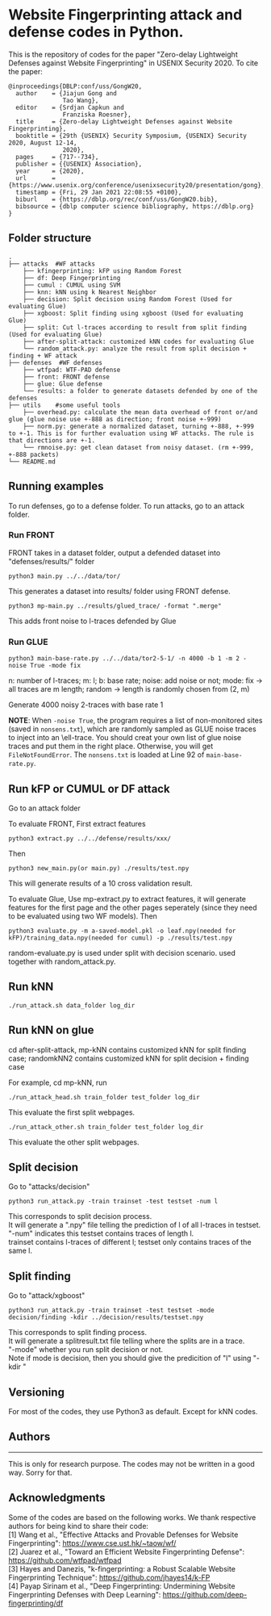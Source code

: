 # Website Fingerprinting attack and defense codes in Python. 

This is the repository of codes for the paper "Zero-delay Lightweight Defenses against Website Fingerprinting" in USENIX Security 2020.
To cite the paper:
```
@inproceedings{DBLP:conf/uss/GongW20,
  author    = {Jiajun Gong and
               Tao Wang},
  editor    = {Srdjan Capkun and
               Franziska Roesner},
  title     = {Zero-delay Lightweight Defenses against Website Fingerprinting},
  booktitle = {29th {USENIX} Security Symposium, {USENIX} Security 2020, August 12-14,
               2020},
  pages     = {717--734},
  publisher = {{USENIX} Association},
  year      = {2020},
  url       = {https://www.usenix.org/conference/usenixsecurity20/presentation/gong},
  timestamp = {Fri, 29 Jan 2021 22:08:55 +0100},
  biburl    = {https://dblp.org/rec/conf/uss/GongW20.bib},
  bibsource = {dblp computer science bibliography, https://dblp.org}
}
```

## Folder structure
    .
    ├── attacks  #WF attacks                     
        ├── kfingerprinting: kFP using Random Forest 
        ├── df: Deep Fingerprinting        
        ├── cumul : CUMUL using SVM
        ├── knn: kNN using k Nearest Neighbor  
        ├── decision: Split decision using Random Forest (Used for evaluating Glue) 
        ├── xgboost: Split finding using xgboost (Used for evaluating Glue) 
        ├── split: Cut l-traces according to result from split finding (Used for evaluating Glue) 
        ├── after-split-attack: customized kNN codes for evaluating Glue
        └── random_attack.py: analyze the result from split decision + finding + WF attack 
    ├── defenses  #WF defenses 
        ├── wtfpad: WTF-PAD defense
        ├── front: FRONT defense
        ├── glue: Glue defense
        └── results: a folder to generate datasets defended by one of the defenses      
    ├── utils    #some useful tools
        ├── overhead.py: calculate the mean data overhead of front or/and glue (glue noise use +-888 as direction; front noise +-999)
        ├── norm.py: generate a normalized dataset, turning +-888, +-999 to +-1. This is for further evaluation using WF attacks. The rule is that directions are +-1.
        └── rmnoise.py: get clean dataset from noisy dataset. (rm +-999, +-888 packets)         
    └── README.md

## Running examples

To run defenses, go to a defense folder.
To run attacks, go to an attack folder.

### Run FRONT

FRONT takes in a dataset folder, output a defended dataset into "defenses/results/" folder 
```
python3 main.py ../../data/tor/
```
This generates a dataset into results/ folder using FRONT defense.

```
python3 mp-main.py ../results/glued_trace/ -format ".merge"
```
This adds front noise to l-traces defended by Glue

### Run GLUE
```
python3 main-base-rate.py ../../data/tor2-5-1/ -n 4000 -b 1 -m 2 -noise True -mode fix
```
n: number of l-traces; m: l; b: base rate; noise: add noise or not; 
mode: fix -> all traces are m length; random -> length is randomly chosen from (2, m)

Generate 4000 noisy 2-traces with base rate 1   

**NOTE**: When `-noise True`, the program requires a list of non-monitored sites (saved in `nonsens.txt`), which are randomly sampled as GLUE noise traces to inject into an \ell-trace. You should creat your own list of glue noise traces and put them in the right place. Otherwise, you will get `FileNotFoundError`. The `nonsens.txt` is loaded at Line 92 of `main-base-rate.py`. 


## Run kFP or CUMUL or DF attack
Go to an attack folder

To evaluate FRONT, 
First extract features
```
python3 extract.py ../../defense/results/xxx/
```
Then 
```
python3 new_main.py(or main.py) ./results/test.npy 
```
This will generate results of a 10 cross validation result. 

To evaluate Glue,
Use mp-extract.py to extract features, it will generate features for the first page and the other pages seperately (since they need to be evaluated using two WF models).
Then
```
python3 evaluate.py -m a-saved-model.pkl -o leaf.npy(needed for kFP)/training_data.npy(needed for cumul) -p ./results/test.npy
```

random-evaluate.py is used under split with decision scenario. used together with random_attack.py.

## Run kNN
```
./run_attack.sh data_folder log_dir
```

## Run kNN on glue
cd after-split-attack, mp-kNN contains customized kNN for split finding case; randomkNN2 contains customized kNN for split decision + finding case

For example, cd mp-kNN, run
```
./run_attack_head.sh train_folder test_folder log_dir
```
This evaluate the first split webpages.
```
./run_attack_other.sh train_folder test_folder log_dir
```
This evaluate the other split webpages.

## Split decision 
Go to "attacks/decision" 
```
python3 run_attack.py -train trainset -test testset -num l
```
This corresponds to split decision process.       
It will generate a ".npy" file telling the prediction of l of all l-traces in testset.       
"-num" indicates this testset contains traces of length l.       
trainset contains l-traces of different l; testset only contains traces of the same l.         

## Split finding
Go to "attack/xgboost"
```
python3 run_attack.py -train trainset -test testset -mode decision/finding -kdir ../decision/results/testset.npy
```
This corresponds to split finding process.    
It will generate a splitresult.txt file telling where the splits are in a trace.     
"-mode" whether you run split decision or not.     
Note if mode is decision, then you should give the predicition of "l" using "-kdir "

## Versioning

For most of the codes, they use Python3 as default. Except for kNN codes. 

## Authors
---

This is only for research purpose. The codes may not be written in a good way. Sorry for that. 

## Acknowledgments
Some of the codes are based on the following works. We thank respective authors for being kind to share their code:  
[1] Wang et al., "Effective Attacks and Provable Defenses for Website Fingerprinting": https://www.cse.ust.hk/~taow/wf/  
[2] Juarez et al., "Toward an Efficient Website Fingerprinting Defense": https://github.com/wtfpad/wtfpad       
[3] Hayes and Danezis, "k-fingerprinting: a Robust Scalable Website Fingerprinting Technique": https://github.com/jhayes14/k-FP    
[4] Payap Sirinam et al., "Deep Fingerprinting: Undermining Website Fingerprinting Defenses with Deep Learning": https://github.com/deep-fingerprinting/df

